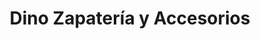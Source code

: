 ---
title: "Dino Zapatería y Accesorios"
url: /cholula-puebla/dino-zapateria-y-accesorios/
shop: zapatos
---